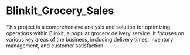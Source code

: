 # Blinkit_Grocery_Sales
This project is a comprehensive analysis and solution for optimizing operations within Blinkit, a popular grocery delivery service. It focuses on various key areas of the business, including delivery times, inventory management, and customer satisfaction.
